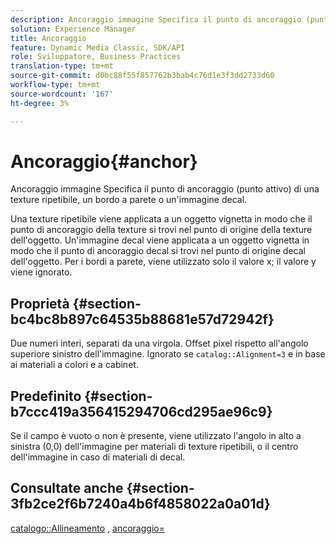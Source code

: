 ```yaml
---
description: Ancoraggio immagine Specifica il punto di ancoraggio (punto attivo) di una texture ripetibile, un bordo a parete o un'immagine decal.
solution: Experience Manager
title: Ancoraggio
feature: Dynamic Media Classic, SDK/API
role: Sviluppatore, Business Practices
translation-type: tm+mt
source-git-commit: d0bc88f55f857762b3bab4c76d1e3f3dd2733d60
workflow-type: tm+mt
source-wordcount: '167'
ht-degree: 3%

---
```



# Ancoraggio{#anchor}

Ancoraggio immagine Specifica il punto di ancoraggio (punto attivo) di una texture ripetibile, un bordo a parete o un&#39;immagine decal.

Una texture ripetibile viene applicata a un oggetto vignetta in modo che il punto di ancoraggio della texture si trovi nel punto di origine della texture dell&#39;oggetto. Un&#39;immagine decal viene applicata a un oggetto vignetta in modo che il punto di ancoraggio decal si trovi nel punto di origine decal dell&#39;oggetto. Per i bordi a parete, viene utilizzato solo il valore x; il valore y viene ignorato.

## Proprietà {#section-bc4bc8b897c64535b88681e57d72942f}

Due numeri interi, separati da una virgola. Offset pixel rispetto all&#39;angolo superiore sinistro dell&#39;immagine. Ignorato se `catalog::Alignment=3` e in base ai materiali a colori e a cabinet.

## Predefinito {#section-b7ccc419a356415294706cd295ae96c9}

Se il campo è vuoto o non è presente, viene utilizzato l&#39;angolo in alto a sinistra (0,0) dell&#39;immagine per materiali di texture ripetibili, o il centro dell&#39;immagine in caso di materiali di decal.

## Consultate anche {#section-3fb2ce2f6b7240a4b6f4858022a0a01d}

[catalogo::Allineamento](../../../../../ir-api/material-cat/image-rendering-api-ref/c-ir-material-catalog/c-ir-material-data-reference/r-ir-alignment.md#reference-e52152e8dc244d0aa13b40c615d0f399) ,  [ancoraggio=](../../../../../ir-api/http-protocol/image-rendering-api-ref/c-ir-http-protocol-ref/c-ir-http-protocol-command-reference/r-ir-http-anchor.md#reference-d53923d785c9442997dc7f2199524c26)
